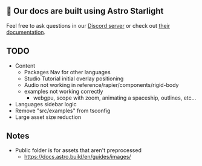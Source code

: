## 👀 Our docs are built using Astro Starlight

Feel free to ask questions in our [Discord server](https://discord.gg/EqUBCfCaGm) or check out [their documentation](https://starlight.astro.build/).

## TODO

- Content
  - Packages Nav for other languages
  - Studio Tutorial initial overlay positioning
  - Audio not working in reference/rapier/components/rigid-body
  - examples not working correctly
    - webgpu, scope with zoom, animating a spaceship, outlines, etc...
- Languages sidebar logic
- Remove "src/examples" from tsconfig
- Large asset size reduction

## Notes

- Public folder is for assets that aren't preprocessed
  - https://docs.astro.build/en/guides/images/

